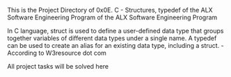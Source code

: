 This is the Project Directory of 0x0E. C - Structures, typedef of the ALX Software Engineering Program of the ALX Software Engineering Program

In C language, struct is used to define a user-defined data type that groups together variables of different data types under a single name. A typedef can be used to create an alias for an existing data type, including a struct. - According to W3resource dot com

All project tasks will be solved here
